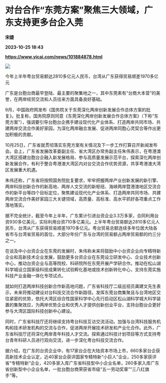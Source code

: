 # 对台合作“东莞方案”聚焦三大领域，广东支持更多台企入莞
**宋婕**

**2023-10-25 18:43**

**https://www.yicai.com/news/101884878.html**

![](https://imgcdn.yicai.com/uppics/slides/2023/10/fc7472243bb84fbb5b01695f43c10d2b.jpg)

今年上半年粤台贸易额达2810多亿元人民币，台湾从广东获得贸易顺差1970多亿元

广东是台胞台商最早登陆、最主要的聚集地之一，其中东莞素有“台商大本营”的美誉，在两岸经贸交流和人员往来方面具备良好基础。

9月，中国政府网发布《国务院关于东莞深化两岸创新发展合作总体方案的批复》。批复称，国务院原则同意《东莞深化两岸创新发展合作总体方案》（下称“东莞方案”），强调要引导台胞台企携手建设现代化产业体系、打造两岸共同市场、共建两岸交流合作美好家园，为深化两岸融合发展、促进两岸同胞心灵契合等作出更加积极的贡献。

10月25日，广东省就贯彻落实东莞方案有关情况及下一步工作打算召开新闻发布会。会上，广东省发展改革委副主任、省大湾区办常务副主任朱伟表示，在粤港澳大湾区搭建台胞台企融入新发展格局、参与高质量发展示范平台，探索深化两岸创新发展合作，有利于整合粤港澳大湾区内对台交流合作优势资源，共享粤港澳大湾区发展重大机遇。

朱伟还称，广东省将按照国务院批复要求，牢牢把握两岸产业创新发展的新引擎、两岸科技创新合作的新高地、两岸人文交流的新枢纽、海峡两岸暨港澳地区交流合作的新平台等四个目标定位，聚焦建设现代化产业体系、打造两岸共同市场、共建两岸交流合作美好家园三大关键领域，高质量、高标准、高水平抓好各项重点工作落地落实。

据不完全统计，截至今年上半年，广东累计引进台资企业3.3万多家，合同利用台资930多亿美元，实际利用台资710多亿美元。上半年粤台贸易额达2810多亿元人民币，台湾从广东获得贸易顺差1970多亿元。粤台贸易总额连续多年位居大陆各省市与台湾省贸易的首位，大部分年份广东与台湾的贸易额占两岸贸易额的约三分之一。

在谈及中小台资企业在东莞的发展时，朱伟称未来将鼓励中小台资企业向专精特新企业和高新技术企业发展，鼓励更多台资企业在东莞设立研发中心、企业技术创新中心，推动台资企业与高等院校、科研院所在东莞开展产学研合作。推动在松山湖科学城设立国家级科技成果转化试验孵化基地或技术创新转化中心，支持东莞实施科技产业金融一体化专项试点。

就如何打造两岸科技创新合作新高地问题，广东省科技厅二级巡视员龚建文先生表示，未来将推动建设对台科技交流合作新路径。发挥东莞台商集聚且与台湾地区交往紧密的优势，依托大湾区综合性国家科学中心先行启动区松山湖科学城大科学装置的集聚效应，为两岸优势企业和优秀人才提供创新创业平台，支持台胞台企更好参与大湾区国际科技创新中心建设。

同时，广东省科技厅还将继续支持粤台科技互访交流活动。加强与台湾科技服务机构和技术研发机构的交流与合作，促进两岸开展技术研发和产业化合作。此外，广东省科技厅还将深化两岸青年科技人才交流。探索通过科技计划项目等方式支持粤台青年科研人员进行双向交流，进一步深化粤台科技交流合作。

据介绍，在广东的台资企业中，有17家台企在大陆资本市场上市，660多家台企获高新技术企业认定，近40家台企获评国家专精特新“小巨人”企业，250多家获评省“专精特新”企业，420多家入库广东省科技型中小企业名单，260多家入库广东省创新型中小企业名单，一批台胞台商荣获省市级“五一劳动奖章”“三八红旗手”等。